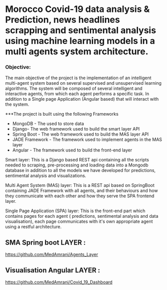 # Morocco Covid-19 data analysis & Prediction, news headlines scrapping and sentimental analysis using machine learning models in a multi agents system architecture.

### Objective:
The main objective of the project is the implementation of an intelligent multi-agent system based on several supervised and unsupervised learning algorithms. The system will be composed of several intelligent and interactive agents, from which each agent performs a specific task. In addition to a Single page Application (Angular based) that will interact with the system.

***The project is built using the following Frameworks
+ MongoDB - The used to store data
+ Django- The web framework used to build the smart layer API
+ Spring Boot - The web framework used to build the MAS layer API
+ JADE Framework - The framework used to implement agents in the MAS layer
+ Angular - The framework used to build the front-end layer

Smart layer:
This is a Django based REST api containing all the scripts needed to scraping, pre-processing and loading data into a Mongodb database in addition to all the models we have developed for predictions, sentimental analysis and visualizations.

Multi Agent System (MAS) layer:
This is a REST api based on SpringBoot containing JADE Framework with all agents, and their behaviours and how they communicate with each other and how they serve the SPA frontend layer.

Single Page Application (SPA) layer:
This is the front-end part which contains pages for each agent ( predictions, sentimental analysis and data visualisation), each page communicates with it's own appropriate agent using a restful architecture.



## SMA Spring boot LAYER :
https://github.com/MedAmrani/Agents_Layer


## Visualisation Angular LAYER : 
https://github.com/MedAmrani/Covid_19_Dashboard
